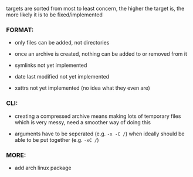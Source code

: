 
targets are sorted from most to least concern, the
higher the target is, the more likely it is to be
fixed/implemented

### FORMAT:

 * only files can be added, not directories

 * once an archive is created, nothing can be added to or
   removed from it

 * symlinks not yet implemented

 * date last modified not yet implemented

 * xattrs not yet implemented (no idea what they even are)

### CLI:

 * creating a compressed archive means making lots of temporary
   files which is very messy, need a smoother way of doing this

 * arguments have to be seperated (e.g. `-x -C /`) when ideally
   should be able to be put together (e.g. `-xC /`)

### MORE:

 * add arch linux package
